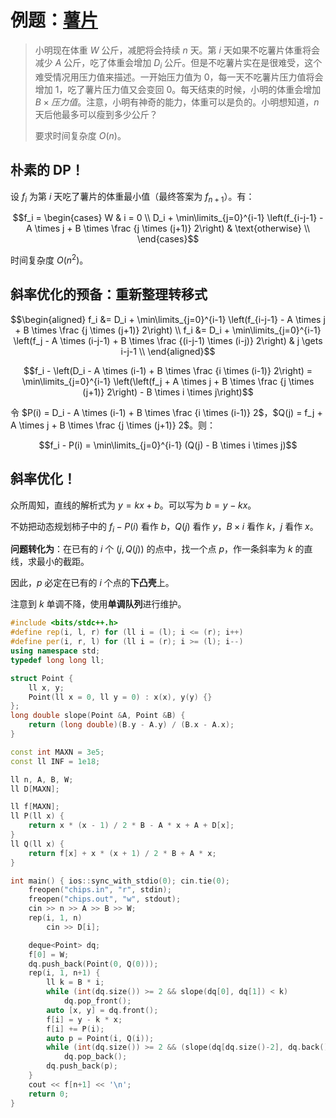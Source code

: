 # 例题：[薯片](https://www.xmoj.tech/problem.php?id=9283)

> 小明现在体重 $W$ 公斤，减肥将会持续 $n$ 天。第 $i$ 天如果不吃薯片体重将会减少 $A$ 公斤，吃了体重会增加 $D_i$ 公斤。但是不吃薯片实在是很难受，这个难受情况用压力值来描述。一开始压力值为 $0$，每一天不吃薯片压力值将会增加 $1$，吃了薯片压力值又会变回 $0$。每天结束的时候，小明的体重会增加 $B \times 压力值$。注意，小明有神奇的能力，体重可以是负的。小明想知道，$n$ 天后他最多可以瘦到多少公斤？
>
> 要求时间复杂度 $O(n)$。

## 朴素的 DP！

设 $f_i$ 为第 $i$ 天吃了薯片的体重最小值（最终答案为 $f_{n+1}$）。有：

$$f_i = \begin{cases}
    W & i = 0 \\
    D_i + \min\limits_{j=0}^{i-1} \left(f_{i-j-1} - A \times j + B \times \frac {j \times (j+1)} 2\right) & \text{otherwise} \\
\end{cases}$$

时间复杂度 $O(n^2)$。

## 斜率优化的预备：重新整理转移式

$$\begin{aligned}
    f_i &= D_i + \min\limits_{j=0}^{i-1} \left(f_{i-j-1} - A \times j + B \times \frac {j \times (j+1)} 2\right) \\
    f_i &= D_i + \min\limits_{j=0}^{i-1} \left(f_j - A \times (i-j-1) + B \times \frac {(i-j-1) \times (i-j)} 2\right) & j \gets i-j-1 \\
\end{aligned}$$

$$f_i - \left(D_i - A \times (i-1) + B \times \frac {i \times (i-1)} 2\right) = \min\limits_{j=0}^{i-1} \left(\left(f_j + A \times j + B \times \frac {j \times (j+1)} 2\right) - B \times i \times j\right)$$

令 $P(i) = D_i - A \times (i-1) + B \times \frac {i \times (i-1)} 2$，$Q(j) = f_j + A \times j + B \times \frac {j \times (j+1)} 2$。则：

$$f_i - P(i) = \min\limits_{j=0}^{i-1} (Q(j) - B \times i \times j)$$

## 斜率优化！

众所周知，直线的解析式为 $y = kx + b$。可以写为 $b = y - kx$。

不妨把动态规划柿子中的 $f_i - P(i)$ 看作 $b$，$Q(j)$ 看作 $y$，$B \times i$ 看作 $k$，$j$ 看作 $x$。

**问题转化为**：在已有的 $i$ 个 $(j,Q(j))$ 的点中，找一个点 $p$，作一条斜率为 $k$ 的直线，求最小的截距。

因此，$p$ 必定在已有的 $i$ 个点的**下凸壳**上。

注意到 $k$ 单调不降，使用**单调队列**进行维护。

```cpp
#include <bits/stdc++.h>
#define rep(i, l, r) for (ll i = (l); i <= (r); i++)
#define per(i, r, l) for (ll i = (r); i >= (l); i--)
using namespace std;
typedef long long ll;

struct Point {
    ll x, y;
    Point(ll x = 0, ll y = 0) : x(x), y(y) {}
};
long double slope(Point &A, Point &B) {
    return (long double)(B.y - A.y) / (B.x - A.x);
}

const int MAXN = 3e5;
const ll INF = 1e18;

ll n, A, B, W;
ll D[MAXN];

ll f[MAXN];
ll P(ll x) {
    return x * (x - 1) / 2 * B - A * x + A + D[x];
}
ll Q(ll x) {
    return f[x] + x * (x + 1) / 2 * B + A * x;
}

int main() { ios::sync_with_stdio(0); cin.tie(0);
    freopen("chips.in", "r", stdin);
    freopen("chips.out", "w", stdout);
    cin >> n >> A >> B >> W;
    rep(i, 1, n)
        cin >> D[i];

    deque<Point> dq;
    f[0] = W;
    dq.push_back(Point(0, Q(0)));
    rep(i, 1, n+1) {
        ll k = B * i;
        while (int(dq.size()) >= 2 && slope(dq[0], dq[1]) < k)
            dq.pop_front();
        auto [x, y] = dq.front();
        f[i] = y - k * x;
        f[i] += P(i);
        auto p = Point(i, Q(i));
        while (int(dq.size()) >= 2 && (slope(dq[dq.size()-2], dq.back()) >= slope(dq.back(), p)))
            dq.pop_back();
        dq.push_back(p);
    }
    cout << f[n+1] << '\n';
    return 0;
}
```